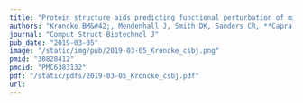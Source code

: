 ```yaml
---
title: "Protein structure aids predicting functional perturbation of missense variants in SCN5A and KCNQ1"
authors: "Kroncke BM&#42;, Mendenhall J, Smith DK, Sanders CR, **Capra JA**, George AL, Blume JD, Meiler J, Roden DM."
journal: "Comput Struct Biotechnol J"
pub_date: "2019-03-05"
image: "/static/img/pub/2019-03-05_Kroncke_csbj.png"
pmid: "30828412"
pmcid: "PMC6383132"
pdf: "/static/pdfs/2019-03-05_Kroncke_csbj.pdf"
url: 
---
```

